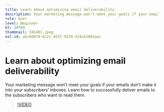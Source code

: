 ```yaml
---
title: Learn about optimizing email deliverability
description: Your marketing message won’t meet your goals if your emails don’t make it into your subscribers’ inboxes. Learn how to successfully deliver emails to the subscribers who want to read them.
role: User
level: Beginner
kt: 10764
thumbnail: 345481.jpeg
exl-id: abc6d870-6c2c-453f-9239-424cb2803aec
---
```

# Learn about optimizing email deliverability

Your marketing message won’t meet your goals if your emails don’t make it into your subscribers’ inboxes. Learn how to successfully deliver emails to the subscribers who want to read them.

>[!VIDEO](https://video.tv.adobe.com/v/345481/?quality=12&learn=on)
